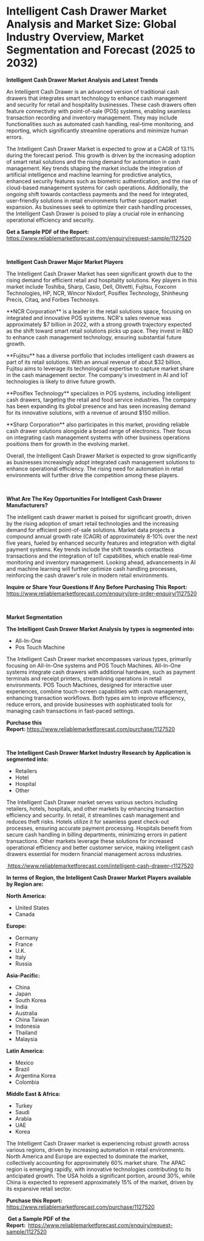 <p><h1>Intelligent Cash Drawer Market Analysis and Market Size: Global Industry Overview, Market Segmentation and Forecast (2025 to 2032)</h1></p><p><strong>Intelligent Cash Drawer Market Analysis and Latest Trends</strong></p>
<p><p>An Intelligent Cash Drawer is an advanced version of traditional cash drawers that integrates smart technology to enhance cash management and security for retail and hospitality businesses. These cash drawers often feature connectivity with point-of-sale (POS) systems, enabling seamless transaction recording and inventory management. They may include functionalities such as automated cash handling, real-time monitoring, and reporting, which significantly streamline operations and minimize human errors.</p><p>The Intelligent Cash Drawer Market is expected to grow at a CAGR of 13.1% during the forecast period. This growth is driven by the increasing adoption of smart retail solutions and the rising demand for automation in cash management. Key trends shaping the market include the integration of artificial intelligence and machine learning for predictive analytics, enhanced security features such as biometric authentication, and the rise of cloud-based management systems for cash operations. Additionally, the ongoing shift towards contactless payments and the need for integrated, user-friendly solutions in retail environments further support market expansion. As businesses seek to optimize their cash handling processes, the Intelligent Cash Drawer is poised to play a crucial role in enhancing operational efficiency and security.</p></p>
<p><strong>Get a Sample PDF of the Report:&nbsp;</strong> <a href="https://www.reliablemarketforecast.com/enquiry/request-sample/1127520?utm_campaign=3228&utm_medium=2&utm_source=Github&utm_content=ia&utm_term=17042025&utm_id=intelligent-cash-drawer">https://www.reliablemarketforecast.com/enquiry/request-sample/1127520</a></p>
<p>&nbsp;</p>
<p><strong>Intelligent Cash Drawer Major Market Players</strong></p>
<p><p>The Intelligent Cash Drawer Market has seen significant growth due to the rising demand for efficient retail and hospitality solutions. Key players in this market include Toshiba, Sharp, Casio, Dell, Olivetti, Fujitsu, Foxconn Technologies, HP, NCR, Wincor Nixdorf, Posiflex Technology, Shinheung Precis, Citaq, and Forbes Technosys.</p><p>**NCR Corporation** is a leader in the retail solutions space, focusing on integrated and innovative POS systems. NCR's sales revenue was approximately $7 billion in 2022, with a strong growth trajectory expected as the shift toward smart retail solutions picks up pace. They invest in R&D to enhance cash management technology, ensuring substantial future growth.</p><p>**Fujitsu** has a diverse portfolio that includes intelligent cash drawers as part of its retail solutions. With an annual revenue of about $32 billion, Fujitsu aims to leverage its technological expertise to capture market share in the cash management sector. The company's investment in AI and IoT technologies is likely to drive future growth.</p><p>**Posiflex Technology** specializes in POS systems, including intelligent cash drawers, targeting the retail and food service industries. The company has been expanding its global presence and has seen increasing demand for its innovative solutions, with a revenue of around $150 million. </p><p>**Sharp Corporation** also participates in this market, providing reliable cash drawer solutions alongside a broad range of electronics. Their focus on integrating cash management systems with other business operations positions them for growth in the evolving market.</p><p>Overall, the Intelligent Cash Drawer Market is expected to grow significantly as businesses increasingly adopt integrated cash management solutions to enhance operational efficiency. The rising need for automation in retail environments will further drive the competition among these players.</p></p>
<p>&nbsp;</p>
<p><strong>What Are The Key Opportunities For Intelligent Cash Drawer Manufacturers?</strong></p>
<p><p>The intelligent cash drawer market is poised for significant growth, driven by the rising adoption of smart retail technologies and the increasing demand for efficient point-of-sale solutions. Market data projects a compound annual growth rate (CAGR) of approximately 8-10% over the next five years, fueled by enhanced security features and integration with digital payment systems. Key trends include the shift towards contactless transactions and the integration of IoT capabilities, which enable real-time monitoring and inventory management. Looking ahead, advancements in AI and machine learning will further optimize cash handling processes, reinforcing the cash drawer's role in modern retail environments.</p></p>
<p><strong>Inquire or Share Your Questions If Any Before Purchasing This Report:</strong> <a href="https://www.reliablemarketforecast.com/enquiry/pre-order-enquiry/1127520?utm_campaign=3228&utm_medium=2&utm_source=Github&utm_content=ia&utm_term=17042025&utm_id=intelligent-cash-drawer">https://www.reliablemarketforecast.com/enquiry/pre-order-enquiry/1127520</a></p>
<p>&nbsp;</p>
<p><strong>Market Segmentation</strong></p>
<p><strong>The Intelligent Cash Drawer Market Analysis by types is segmented into:</strong></p>
<p><ul><li>All-In-One</li><li>Pos Touch Machine</li></ul></p>
<p><p>The Intelligent Cash Drawer market encompasses various types, primarily focusing on All-In-One systems and POS Touch Machines. All-In-One systems integrate cash drawers with additional hardware, such as payment terminals and receipt printers, streamlining operations in retail environments. POS Touch Machines, designed for interactive user experiences, combine touch-screen capabilities with cash management, enhancing transaction workflows. Both types aim to improve efficiency, reduce errors, and provide businesses with sophisticated tools for managing cash transactions in fast-paced settings.</p></p>
<p><strong>Purchase this Report:&nbsp;</strong><a href="https://www.reliablemarketforecast.com/purchase/1127520?utm_campaign=3228&utm_medium=2&utm_source=Github&utm_content=ia&utm_term=17042025&utm_id=intelligent-cash-drawer">https://www.reliablemarketforecast.com/purchase/1127520</a></p>
<p>&nbsp;</p>
<p><strong>The Intelligent Cash Drawer Market Industry Research by Application is segmented into:</strong></p>
<p><ul><li>Retailers</li><li>Hotel</li><li>Hospital</li><li>Other</li></ul></p>
<p><p>The Intelligent Cash Drawer market serves various sectors including retailers, hotels, hospitals, and other markets by enhancing transaction efficiency and security. In retail, it streamlines cash management and reduces theft risks. Hotels utilize it for seamless guest check-out processes, ensuring accurate payment processing. Hospitals benefit from secure cash handling in billing departments, minimizing errors in patient transactions. Other markets leverage these solutions for increased operational efficiency and better customer service, making intelligent cash drawers essential for modern financial management across industries.</p></p>
<p><a href="https://www.reliablemarketforecast.com/intelligent-cash-drawer-r1127520?utm_campaign=3228&utm_medium=2&utm_source=Github&utm_content=ia&utm_term=17042025&utm_id=intelligent-cash-drawer">&nbsp;https://www.reliablemarketforecast.com/intelligent-cash-drawer-r1127520</a></p>
<p><strong>In terms of Region, the Intelligent Cash Drawer Market Players available by Region are:</strong></p>
<p>
    <p> <strong> North America: </strong>
        <ul>
            <li>United States</li>
            <li>Canada</li>
        </ul>
        </p> 
    <p> <strong> Europe: </strong>
        <ul>
            <li>Germany</li>
            <li>France</li>
            <li>U.K.</li>
            <li>Italy</li>
            <li>Russia</li>
        </ul>
        </p> 
    <p> <strong> Asia-Pacific: </strong>
        <ul>
            <li>China</li>
            <li>Japan</li>
            <li>South Korea</li>
            <li>India</li>
            <li>Australia</li>
            <li>China Taiwan</li>
            <li>Indonesia</li>
            <li>Thailand</li>
            <li>Malaysia</li>
        </ul>
        </p> 
    <p> <strong> Latin America: </strong>
        <ul>
            <li>Mexico</li>
            <li>Brazil</li>
            <li>Argentina Korea</li>
            <li>Colombia</li>
        </ul>
        </p> 
    <p> <strong> Middle East & Africa: </strong>
        <ul>
            <li>Turkey</li>
            <li>Saudi</li>
            <li>Arabia</li>
            <li>UAE</li>
            <li>Korea</li>
        </ul>
    </p>
    </p>
<p><p>The Intelligent Cash Drawer market is experiencing robust growth across various regions, driven by increasing automation in retail environments. North America and Europe are expected to dominate the market, collectively accounting for approximately 60% market share. The APAC region is emerging rapidly, with innovative technologies contributing to its anticipated growth. The USA holds a significant portion, around 30%, while China is expected to represent approximately 15% of the market, driven by its expansive retail sector.</p></p>
<p><strong>Purchase this Report: </strong><a href="https://www.reliablemarketforecast.com/purchase/1127520?utm_campaign=3228&utm_medium=2&utm_source=Github&utm_content=ia&utm_term=17042025&utm_id=intelligent-cash-drawer">https://www.reliablemarketforecast.com/purchase/1127520</a></p>
<p>&nbsp;<strong>Get a Sample PDF of the Report:&nbsp;&nbsp;</strong><a href="https://www.reliablemarketforecast.com/enquiry/request-sample/1127520?utm_campaign=3228&utm_medium=2&utm_source=Github&utm_content=ia&utm_term=17042025&utm_id=intelligent-cash-drawer">https://www.reliablemarketforecast.com/enquiry/request-sample/1127520</a></p>
<p><strong></strong></p>
<p><p></p><p></p><p></p></p>